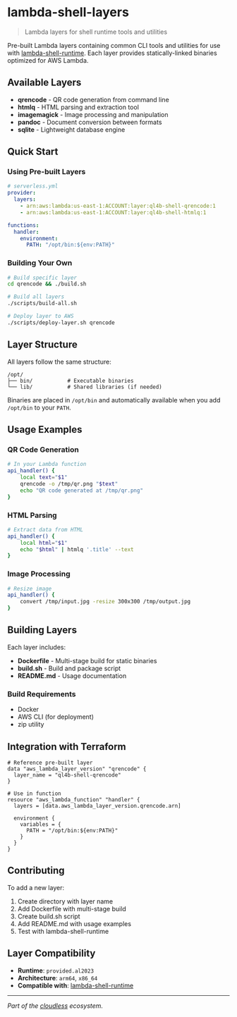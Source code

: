 # lambda-shell-layers

> Lambda layers for shell runtime tools and utilities

Pre-built Lambda layers containing common CLI tools and utilities for use with [lambda-shell-runtime](https://github.com/ql4b/lambda-shell-runtime). Each layer provides statically-linked binaries optimized for AWS Lambda.

## Available Layers

- **qrencode** - QR code generation from command line
- **htmlq** - HTML parsing and extraction tool
- **imagemagick** - Image processing and manipulation
- **pandoc** - Document conversion between formats
- **sqlite** - Lightweight database engine

## Quick Start

### Using Pre-built Layers

```yaml
# serverless.yml
provider:
  layers:
    - arn:aws:lambda:us-east-1:ACCOUNT:layer:ql4b-shell-qrencode:1
    - arn:aws:lambda:us-east-1:ACCOUNT:layer:ql4b-shell-htmlq:1

functions:
  handler:
    environment:
      PATH: "/opt/bin:${env:PATH}"
```

### Building Your Own

```bash
# Build specific layer
cd qrencode && ./build.sh

# Build all layers
./scripts/build-all.sh

# Deploy layer to AWS
./scripts/deploy-layer.sh qrencode
```

## Layer Structure

All layers follow the same structure:

```
/opt/
├── bin/           # Executable binaries
└── lib/           # Shared libraries (if needed)
```

Binaries are placed in `/opt/bin` and automatically available when you add `/opt/bin` to your `PATH`.

## Usage Examples

### QR Code Generation

```bash
# In your Lambda function
api_handler() {
    local text="$1"
    qrencode -o /tmp/qr.png "$text"
    echo "QR code generated at /tmp/qr.png"
}
```

### HTML Parsing

```bash
# Extract data from HTML
api_handler() {
    local html="$1"
    echo "$html" | htmlq '.title' --text
}
```

### Image Processing

```bash
# Resize image
api_handler() {
    convert /tmp/input.jpg -resize 300x300 /tmp/output.jpg
}
```

## Building Layers

Each layer includes:

- **Dockerfile** - Multi-stage build for static binaries
- **build.sh** - Build and package script
- **README.md** - Usage documentation

### Build Requirements

- Docker
- AWS CLI (for deployment)
- zip utility

## Integration with Terraform

```hcl
# Reference pre-built layer
data "aws_lambda_layer_version" "qrencode" {
  layer_name = "ql4b-shell-qrencode"
}

# Use in function
resource "aws_lambda_function" "handler" {
  layers = [data.aws_lambda_layer_version.qrencode.arn]
  
  environment {
    variables = {
      PATH = "/opt/bin:${env:PATH}"
    }
  }
}
```

## Contributing

To add a new layer:

1. Create directory with layer name
2. Add Dockerfile with multi-stage build
3. Create build.sh script
4. Add README.md with usage examples
5. Test with lambda-shell-runtime

## Layer Compatibility

- **Runtime**: `provided.al2023`
- **Architecture**: `arm64`, `x86_64`
- **Compatible with**: [lambda-shell-runtime](https://github.com/ql4b/lambda-shell-runtime)

---

*Part of the [cloudless](https://github.com/ql4b/cloudless-api) ecosystem.*